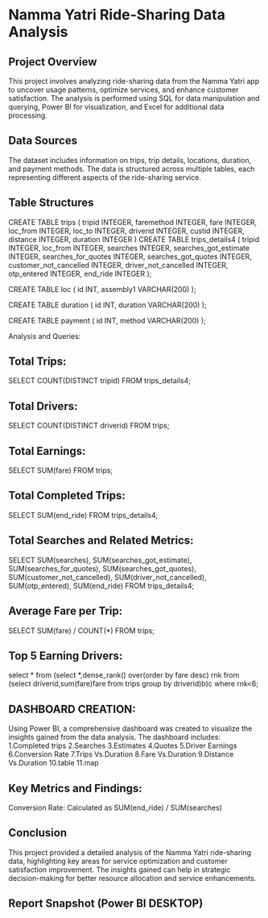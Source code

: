 # Namma Yatri Ride-Sharing Data Analysis

## Project Overview
This project involves analyzing ride-sharing data from the Namma Yatri app to uncover usage patterns, optimize services, and enhance customer satisfaction. The analysis is performed using SQL for data manipulation and querying, Power BI for visualization, and Excel for additional data processing.

## Data Sources
The dataset includes information on trips, trip details, locations, duration, and payment methods. The data is structured across multiple tables, each representing different aspects of the ride-sharing service.

## Table Structures

CREATE TABLE trips (
    tripid INTEGER,
    faremethod INTEGER,
    fare INTEGER,
    loc_from INTEGER,
    loc_to INTEGER,
    driverid INTEGER,
    custid INTEGER,
    distance INTEGER,
    duration INTEGER
)
CREATE TABLE trips_details4 (
    tripid INTEGER,
    loc_from INTEGER,
    searches INTEGER,
    searches_got_estimate INTEGER,
    searches_for_quotes INTEGER,
    searches_got_quotes INTEGER,
    customer_not_cancelled INTEGER,
    driver_not_cancelled INTEGER,
    otp_entered INTEGER,
    end_ride INTEGER
);

CREATE TABLE loc (
    id INT,
    assembly1 VARCHAR(200)
);

CREATE TABLE duration (
    id INT,
    duration VARCHAR(200)
);

CREATE TABLE payment (
    id INT,
    method VARCHAR(200)
);

Analysis and Queries:

## Total Trips:
SELECT COUNT(DISTINCT tripid) FROM trips_details4;

## Total Drivers:
SELECT COUNT(DISTINCT driverid) FROM trips;

## Total Earnings:
SELECT SUM(fare) FROM trips;

## Total Completed Trips:
SELECT SUM(end_ride) FROM trips_details4;

## Total Searches and Related Metrics:
SELECT SUM(searches), SUM(searches_got_estimate), SUM(searches_for_quotes), SUM(searches_got_quotes),
       SUM(customer_not_cancelled), SUM(driver_not_cancelled), SUM(otp_entered), SUM(end_ride)
FROM trips_details4;

## Average Fare per Trip:
SELECT SUM(fare) / COUNT(*) FROM trips;

## Top 5 Earning Drivers:
select * from 
(select *,dense_rank() over(order by fare desc) rnk
from
(select driverid,sum(fare)fare from trips group by driverid)b)c 
where rnk<6;


## DASHBOARD CREATION:
Using Power BI, a comprehensive dashboard was created to visualize the insights gained from the data analysis. The dashboard includes:
1.Completed trips
2.Searches 
3.Estimates
4.Quotes
5.Driver Earnings
6.Conversion Rate
7.Trips Vs.Duration
8.Fare Vs.Duration
9.Distance Vs.Duration
10.table
11.map

## Key Metrics and Findings:
Conversion Rate: Calculated as SUM(end_ride) / SUM(searches)

## Conclusion
This project provided a detailed analysis of the Namma Yatri ride-sharing data, highlighting key areas for service optimization and customer satisfaction improvement. The insights gained can help in strategic decision-making for better resource allocation and service enhancements.

## Report Snapshot (Power BI DESKTOP)
